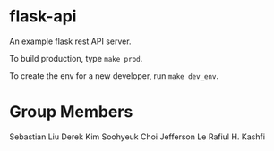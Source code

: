 # flask-api
An example flask rest API server.

To build production, type `make prod`.

To create the env for a new developer, run `make dev_env`.

# Group Members

Sebastian Liu
Derek Kim
Soohyeuk Choi
Jefferson Le
Rafiul H. Kashfi
